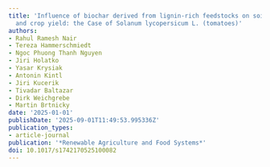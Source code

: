 ```yaml
---
title: 'Influence of biochar derived from lignin-rich feedstocks on soil properties
  and crop yield: the Case of Solanum lycopersicum L. (tomatoes)'
authors:
- Rahul Ramesh Nair
- Tereza Hammerschmiedt
- Ngoc Phuong Thanh Nguyen
- Jiri Holatko
- Yasar Krysiak
- Antonin Kintl
- Jiri Kucerik
- Tivadar Baltazar
- Dirk Weichgrebe
- Martin Brtnicky
date: '2025-01-01'
publishDate: '2025-09-01T11:49:53.995336Z'
publication_types:
- article-journal
publication: '*Renewable Agriculture and Food Systems*'
doi: 10.1017/s1742170525100082
---
```


